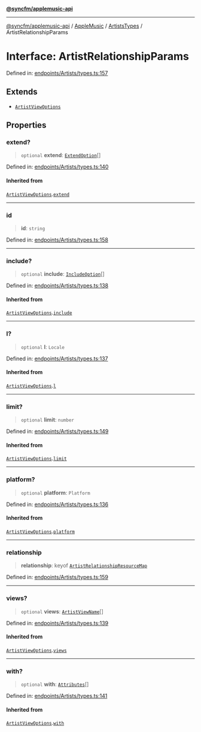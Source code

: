[**@syncfm/applemusic-api**](../../../../../../README.md)

***

[@syncfm/applemusic-api](../../../../../../globals.md) / [AppleMusic](../../../README.md) / [ArtistsTypes](../README.md) / ArtistRelationshipParams

# Interface: ArtistRelationshipParams

Defined in: [endpoints/Artists/types.ts:157](https://github.com/sync-fm/applemusic-api/blob/9ff258d5e3837a0cb0f9914911c5614d92f344ed/src/endpoints/Artists/types.ts#L157)

## Extends

- [`ArtistViewOptions`](ArtistViewOptions.md)

## Properties

### extend?

> `optional` **extend**: [`ExtendOption`](../enumerations/ExtendOption.md)[]

Defined in: [endpoints/Artists/types.ts:140](https://github.com/sync-fm/applemusic-api/blob/9ff258d5e3837a0cb0f9914911c5614d92f344ed/src/endpoints/Artists/types.ts#L140)

#### Inherited from

[`ArtistViewOptions`](ArtistViewOptions.md).[`extend`](ArtistViewOptions.md#extend)

***

### id

> **id**: `string`

Defined in: [endpoints/Artists/types.ts:158](https://github.com/sync-fm/applemusic-api/blob/9ff258d5e3837a0cb0f9914911c5614d92f344ed/src/endpoints/Artists/types.ts#L158)

***

### include?

> `optional` **include**: [`IncludeOption`](../enumerations/IncludeOption.md)[]

Defined in: [endpoints/Artists/types.ts:138](https://github.com/sync-fm/applemusic-api/blob/9ff258d5e3837a0cb0f9914911c5614d92f344ed/src/endpoints/Artists/types.ts#L138)

#### Inherited from

[`ArtistViewOptions`](ArtistViewOptions.md).[`include`](ArtistViewOptions.md#include)

***

### l?

> `optional` **l**: `Locale`

Defined in: [endpoints/Artists/types.ts:137](https://github.com/sync-fm/applemusic-api/blob/9ff258d5e3837a0cb0f9914911c5614d92f344ed/src/endpoints/Artists/types.ts#L137)

#### Inherited from

[`ArtistViewOptions`](ArtistViewOptions.md).[`l`](ArtistViewOptions.md#l)

***

### limit?

> `optional` **limit**: `number`

Defined in: [endpoints/Artists/types.ts:149](https://github.com/sync-fm/applemusic-api/blob/9ff258d5e3837a0cb0f9914911c5614d92f344ed/src/endpoints/Artists/types.ts#L149)

#### Inherited from

[`ArtistViewOptions`](ArtistViewOptions.md).[`limit`](ArtistViewOptions.md#limit)

***

### platform?

> `optional` **platform**: `Platform`

Defined in: [endpoints/Artists/types.ts:136](https://github.com/sync-fm/applemusic-api/blob/9ff258d5e3837a0cb0f9914911c5614d92f344ed/src/endpoints/Artists/types.ts#L136)

#### Inherited from

[`ArtistViewOptions`](ArtistViewOptions.md).[`platform`](ArtistViewOptions.md#platform)

***

### relationship

> **relationship**: keyof [`ArtistRelationshipResourceMap`](../type-aliases/ArtistRelationshipResourceMap.md)

Defined in: [endpoints/Artists/types.ts:159](https://github.com/sync-fm/applemusic-api/blob/9ff258d5e3837a0cb0f9914911c5614d92f344ed/src/endpoints/Artists/types.ts#L159)

***

### views?

> `optional` **views**: [`ArtistViewName`](../enumerations/ArtistViewName.md)[]

Defined in: [endpoints/Artists/types.ts:139](https://github.com/sync-fm/applemusic-api/blob/9ff258d5e3837a0cb0f9914911c5614d92f344ed/src/endpoints/Artists/types.ts#L139)

#### Inherited from

[`ArtistViewOptions`](ArtistViewOptions.md).[`views`](ArtistViewOptions.md#views)

***

### with?

> `optional` **with**: [`Attributes`](../enumerations/WithOption.md#attributes)[]

Defined in: [endpoints/Artists/types.ts:141](https://github.com/sync-fm/applemusic-api/blob/9ff258d5e3837a0cb0f9914911c5614d92f344ed/src/endpoints/Artists/types.ts#L141)

#### Inherited from

[`ArtistViewOptions`](ArtistViewOptions.md).[`with`](ArtistViewOptions.md#with)
